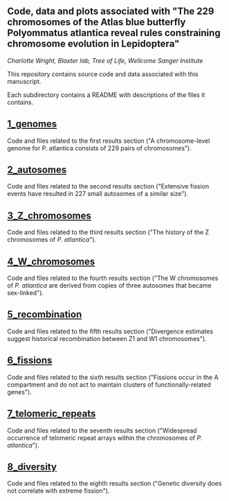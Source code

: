 ## Code, data and plots associated with "The 229 chromosomes of the Atlas blue butterfly Polyommatus atlantica reveal rules constraining chromosome evolution in Lepidoptera"
*Charlotte Wright, Blaxter lab, Tree of Life, Wellcome Sanger Institute*

This repository contains source code and data associated with this manuscript.

Each subdirectory contains a README with descriptions of the files it contains.

## [1_genomes](<https://github.com/charlottewright/P_atlantica_genome/tree/main/1_genome>)
Code and files related to the first results section ("A chromosome-level genome for P. atlantica consists of 229 pairs of chromosomes").

## [2_autosomes](<https://github.com/charlottewright/P_atlantica_genome/tree/main/2_autosomes>)
Code and files related to the second results section ("Extensive fission events have resulted in 227 small autosomes of a similar size").

## [3_Z_chromosomes](<https://github.com/charlottewright/P_atlantica_genome/tree/main/3_Z_chromosomes>)
Code and files related to the third results section ("The history of the Z chromosomes of *P. atlantica*").

## [4_W_chromosomes](<https://github.com/charlottewright/P_atlantica_genome/tree/main/4_W_chromosomes>)
Code and files related to the fourth results section ("The W chromosomes of *P. atlantica* are derived from copies of three autosomes that became sex-linked").

## [5_recombination](<https://github.com/charlottewright/P_atlantica_genome/tree/main/5_recombination>)
Code and files related to the fifth results section ("Divergence estimates suggest historical recombination between Z1 and W1 chromosomes").

## [6_fissions](<https://github.com/charlottewright/P_atlantica_genome/tree/main/6_fissions>)
Code and files related to the sixth results section ("Fissions occur in the A compartment and do not act to maintain clusters of functionally-related genes").

## [7_telomeric_repeats](<https://github.com/charlottewright/P_atlantica_genome/tree/main/7_telomeric_repeats>)
Code and files related to the seventh results section ("Widespread occurrence of telomeric repeat arrays within the chromosomes of *P. atlantica*").

## [8_diversity](<https://github.com/charlottewright/P_atlantica_genome/tree/main/8_diversity>)
Code and files related to the eighth results section ("Genetic diversity does not correlate with extreme fission").




